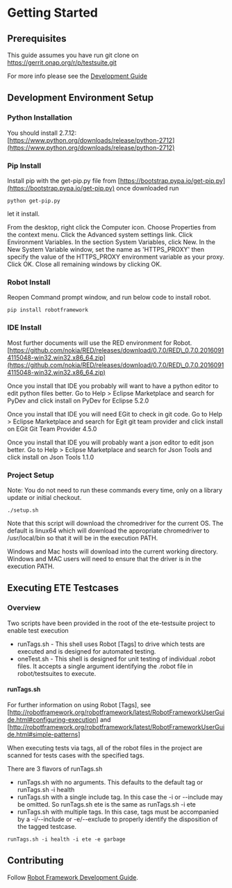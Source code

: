 # Getting Started
## Prerequisites
This guide assumes you have run git clone on https://gerrit.onap.org/r/p/testsuite.git

For more info please see the [Development Guide](https://wiki.onap.org/display/DW/Robot+Framework+Development+Guide)

## Development Environment Setup
### Python Installation
You should install 2.7.12: [https://www.python.org/downloads/release/python-2712](https://www.python.org/downloads/release/python-2712)


### Pip Install
Install pip with the get-pip.py file from [https://bootstrap.pypa.io/get-pip.py](https://bootstrap.pypa.io/get-pip.py)
once downloaded run

```
python get-pip.py
```
let it install.

From the desktop, right click the Computer icon.
Choose Properties from the context menu.
Click the Advanced system settings link.
Click Environment Variables. In the section System Variables, click New.
In the New System Variable window, set the name as 'HTTPS\_PROXY' then specify the value of the HTTPS_PROXY environment variable as your proxy. 
Click OK. 
Close all remaining windows by clicking OK.


### Robot Install
Reopen Command prompt window, and run below code to install robot.

```
pip install robotframework
```


### IDE Install
Most further documents will use the RED environment for Robot.
[https://github.com/nokia/RED/releases/download/0.7.0/RED\_0.7.0.20160914115048-win32.win32.x86_64.zip](https://github.com/nokia/RED/releases/download/0.7.0/RED\_0.7.0.20160914115048-win32.win32.x86_64.zip)

Once you install that IDE you probably will want to have a python editor to edit python files better.
Go to Help > Eclipse Marketplace and search for PyDev and click install on PyDev for Eclipse 5.2.0

Once you install that IDE you will need EGit to check in git code.
Go to Help > Eclipse Marketplace and search for Egit git team provider and click install on EGit Git Team Provider 4.5.0

Once you install that IDE you will probably want a json editor to edit json better.
Go to Help > Eclipse Marketplace and search for Json Tools and click install on Json Tools 1.1.0

### Project Setup
Note: You do not need to run these commands every time, only on a library update or initial checkout.

```
./setup.sh  
```

Note that this script will download the chromedriver for the current OS. The default is linux64 which will download the appropriate chromedriver to /usr/local/bin so that it will be in the execution PATH.

Windows and Mac hosts will download into the current working directory. Windows and MAC users will need to ensure that the driver is 
in the execution PATH.


## Executing ETE Testcases
### Overview
Two scripts have been provided in the root of the ete-testsuite project to enable test execution

* runTags.sh - This shell uses Robot [Tags] to drive which tests are executed and is designed for automated testing.
* oneTest.sh - This shell is designed for unit testing of individual .robot files. It accepts a single argument identifying the .robot file in robot/testsuites to execute.
  
#### runTags.sh
For further information on using Robot [Tags], see [http://robotframework.org/robotframework/latest/RobotFrameworkUserGuide.html#configuring-execution] and [http://robotframework.org/robotframework/latest/RobotFrameworkUserGuide.html#simple-patterns]

When executing tests via tags, all of the robot files in the project are scanned for tests cases with the specified tags.

There are 3 flavors of runTags.sh 
* runTags.sh with no arguments. This defaults to the default tag or runTags.sh -i health
* runTags.sh with a single include tag. In this case the -i or --include may be omitted. So runTags.sh ete is the same as runTags.sh -i ete
* runTags.sh with multiple tags. In this case, tags must be accompanied by a -i/--include or -e/--exclude to properly identify the disposition of the tagged testcase.

```
runTags.sh -i health -i ete -e garbage
```

## Contributing
Follow [Robot Framework Development Guide](https://wiki.onap.org/display/DW/Robot+Framework+Development+Guide).
